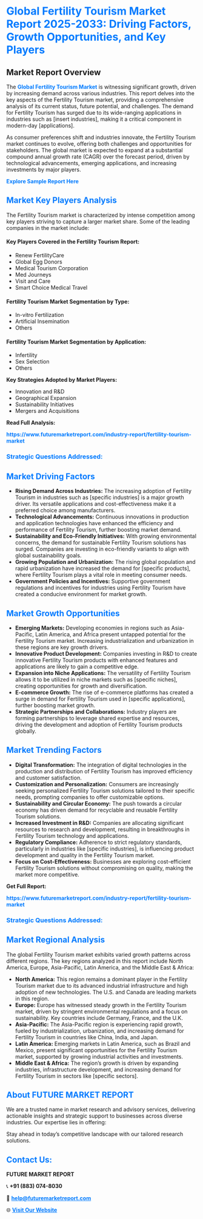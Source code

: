 <h1 style="color: #007BFF;">Global Fertility Tourism Market Report 2025-2033: Driving Factors, Growth Opportunities, and Key Players</h1>

<section id="overview">
<h2>Market Report Overview</h2>
<p>The <a href="https://www.futuremarketreport.com/industry-report/fertility-tourism-market" style="color: #007BFF; text-decoration: none;"><strong>Global Fertility Tourism Market</strong></a> is witnessing significant growth, driven by increasing demand across various industries. This report delves into the key aspects of the Fertility Tourism market, providing a comprehensive analysis of its current status, future potential, and challenges. The demand for Fertility Tourism has surged due to its wide-ranging applications in industries such as [insert industries], making it a critical component in modern-day [applications].</p>
<p>As consumer preferences shift and industries innovate, the Fertility Tourism market continues to evolve, offering both challenges and opportunities for stakeholders. The global market is expected to expand at a substantial compound annual growth rate (CAGR) over the forecast period, driven by technological advancements, emerging applications, and increasing investments by major players.</p>
</section>

<section id="overview">
<p><a href="https://www.futuremarketreport.com/request-sample/reportId=59070" style="color: #007BFF; text-decoration: none;"><strong>Explore Sample Report Here</strong></a></p>
</section>

<section id="key-players">
<h2 style="color: #007BFF;">Market Key Players Analysis</h2>
<p>The Fertility Tourism market is characterized by intense competition among key players striving to capture a larger market share. Some of the leading companies in the market include:</p>
<h4>Key Players Covered in the Fertility Tourism Report:</h4>
<ul><li>Renew FertilityCare</li><li>Global Egg Donors</li><li>Medical Tourism Corporation</li><li>Med Journeys</li><li>Visit and Care</li><li>Smart Choice Medical Travel</li></ul>
<h4>Fertility Tourism Market Segmentation by Type:</h4>
<ul><li>In-vitro Fertilization</li><li>Artificial Insemination</li><li>Others</li></ul>

<h4>Fertility Tourism Market Segmentation by Application:</h4>
<ul><li>Infertility</li><li>Sex Selection</li><li>Others</li></ul>
<p><strong>Key Strategies Adopted by Market Players:</strong></p>
<ul>
<li>Innovation and R&D</li>
<li>Geographical Expansion</li>
<li>Sustainability Initiatives</li>
<li>Mergers and Acquisitions</li>
</ul>
</section>

<section>
<p><strong>Read Full Analysis: </strong></p><a href="https://www.futuremarketreport.com/industry-report/fertility-tourism-market" style="color: #007BFF; text-decoration: none;"><strong>https://www.futuremarketreport.com/industry-report/fertility-tourism-market</strong></a>
<h3 style="color: #007BFF;">Strategic Questions Addressed:</h3>
</section>

<section id="driving-factors">
<h2 style="color: #007BFF;">Market Driving Factors</h2>
<ul>
<li><strong>Rising Demand Across Industries:</strong> The increasing adoption of Fertility Tourism in industries such as [specific industries] is a major growth driver. Its versatile applications and cost-effectiveness make it a preferred choice among manufacturers.</li>
<li><strong>Technological Advancements:</strong> Continuous innovations in production and application technologies have enhanced the efficiency and performance of Fertility Tourism, further boosting market demand.</li>
<li><strong>Sustainability and Eco-Friendly Initiatives:</strong> With growing environmental concerns, the demand for sustainable Fertility Tourism solutions has surged. Companies are investing in eco-friendly variants to align with global sustainability goals.</li>
<li><strong>Growing Population and Urbanization:</strong> The rising global population and rapid urbanization have increased the demand for [specific products], where Fertility Tourism plays a vital role in meeting consumer needs.</li>
<li><strong>Government Policies and Incentives:</strong> Supportive government regulations and incentives for industries using Fertility Tourism have created a conducive environment for market growth.</li>
</ul>
</section>

<section id="growth-opportunities">
<h2 style="color: #007BFF;">Market Growth Opportunities</h2>
<ul>
<li><strong>Emerging Markets:</strong> Developing economies in regions such as Asia-Pacific, Latin America, and Africa present untapped potential for the Fertility Tourism market. Increasing industrialization and urbanization in these regions are key growth drivers.</li>
<li><strong>Innovative Product Development:</strong> Companies investing in R&D to create innovative Fertility Tourism products with enhanced features and applications are likely to gain a competitive edge.</li>
<li><strong>Expansion into Niche Applications:</strong> The versatility of Fertility Tourism allows it to be utilized in niche markets such as [specific niches], creating opportunities for growth and diversification.</li>
<li><strong>E-commerce Growth:</strong> The rise of e-commerce platforms has created a surge in demand for Fertility Tourism used in [specific applications], further boosting market growth.</li>
<li><strong>Strategic Partnerships and Collaborations:</strong> Industry players are forming partnerships to leverage shared expertise and resources, driving the development and adoption of Fertility Tourism products globally.</li>
</ul>
</section>

<section id="trending-factors">
<h2 style="color: #007BFF;">Market Trending Factors</h2>
<ul>
<li><strong>Digital Transformation:</strong> The integration of digital technologies in the production and distribution of Fertility Tourism has improved efficiency and customer satisfaction.</li>
<li><strong>Customization and Personalization:</strong> Consumers are increasingly seeking personalized Fertility Tourism solutions tailored to their specific needs, prompting companies to offer customizable options.</li>
<li><strong>Sustainability and Circular Economy:</strong> The push towards a circular economy has driven demand for recyclable and reusable Fertility Tourism solutions.</li>
<li><strong>Increased Investment in R&D:</strong> Companies are allocating significant resources to research and development, resulting in breakthroughs in Fertility Tourism technology and applications.</li>
<li><strong>Regulatory Compliance:</strong> Adherence to strict regulatory standards, particularly in industries like [specific industries], is influencing product development and quality in the Fertility Tourism market.</li>
<li><strong>Focus on Cost-Effectiveness:</strong> Businesses are exploring cost-efficient Fertility Tourism solutions without compromising on quality, making the market more competitive.</li>
</ul>
</section>

<section>
<p><strong>Get Full Report: </strong></p><a href="https://www.futuremarketreport.com/industry-report/fertility-tourism-market" style="color: #007BFF; text-decoration: none;"><strong>https://www.futuremarketreport.com/industry-report/fertility-tourism-market</strong></a>
<h3 style="color: #007BFF;">Strategic Questions Addressed:</h3>
</section>


<section id="regional-analysis">
<h2 style="color: #007BFF;">Market Regional Analysis</h2>
<p>The global Fertility Tourism market exhibits varied growth patterns across different regions. The key regions analyzed in this report include North America, Europe, Asia-Pacific, Latin America, and the Middle East & Africa:</p>
<ul>
<li><strong>North America:</strong> This region remains a dominant player in the Fertility Tourism market due to its advanced industrial infrastructure and high adoption of new technologies. The U.S. and Canada are leading markets in this region.</li>
<li><strong>Europe:</strong> Europe has witnessed steady growth in the Fertility Tourism market, driven by stringent environmental regulations and a focus on sustainability. Key countries include Germany, France, and the U.K.</li>
<li><strong>Asia-Pacific:</strong> The Asia-Pacific region is experiencing rapid growth, fueled by industrialization, urbanization, and increasing demand for Fertility Tourism in countries like China, India, and Japan.</li>
<li><strong>Latin America:</strong> Emerging markets in Latin America, such as Brazil and Mexico, present significant opportunities for the Fertility Tourism market, supported by growing industrial activities and investments.</li>
<li><strong>Middle East & Africa:</strong> The region’s growth is driven by expanding industries, infrastructure development, and increasing demand for Fertility Tourism in sectors like [specific sectors].</li>
</ul>
</section>

<footer>
<h2 style="color: #007BFF;">About FUTURE MARKET REPORT</h2>
<p>We are a trusted name in market research and advisory services, delivering actionable insights and strategic support to businesses across diverse industries. Our expertise lies in offering:</p>

<p>Stay ahead in today’s competitive landscape with our tailored research solutions.</p>

<h2 style="color: #007BFF;">Contact Us:</h2>
<p><strong>FUTURE MARKET REPORT</strong></p>
<p>📞 <strong>+91 (883) 074-8030</strong></p>
<p>📧 <strong><a href="mailto:help@futuremarketreport.com" style="color: #007BFF;">help@futuremarketreport.com</a></strong></p>
<p>🌐 <strong><a href="https://www.futuremarketreport.com/" style="color: #007BFF;">Visit Our Website</a></strong></p>
</footer>